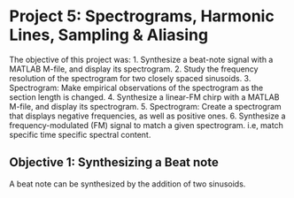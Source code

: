 # Project 5: Spectrograms, Harmonic Lines, Sampling & Aliasing
  The objective of this project was:
    1. Synthesize a beat-note signal with a MATLAB M-file, and display its spectrogram. 
    2. Study the frequency resolution of the spectrogram for two closely spaced sinusoids. 
    3. Spectrogram: Make empirical observations of the spectrogram as the section length is changed. 
    4. Synthesize a linear-FM chirp with a MATLAB M-file, and display its spectrogram. 
    5. Spectrogram: Create a spectrogram that displays negative frequencies, as well as positive ones. 
    6. Synthesize a frequency-modulated (FM) signal to match a given spectrogram. i.e, match specific time specific spectral content. 
    
## Objective 1: Synthesizing a Beat note
   A beat note can be synthesized by the addition of two sinusoids. 

